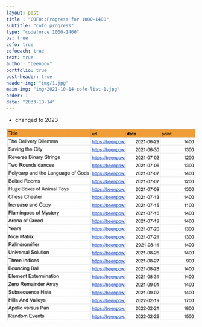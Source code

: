 ```yaml
---
layout: post
title : "COFO::Progress for 1000-1400"
subtitle: "cofo progress"
type: "codeforce 1000-1400"
ps: true
cofo: true
cofoeach: true
text: true
author: "beenpow"
portfolio: true
post-header: true
header-img: "img/1.jpg"
main-img: "img/2021-10-14-cofo-list-1.jpg"
order: 1
date: "2033-10-14"
---
```


- changed to 2023

![img1](/img/2021-10-14-cofo-list-1.jpg)
